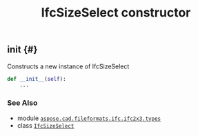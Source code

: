﻿---
title: IfcSizeSelect constructor
second_title: Aspose.CAD for Python via .NET API References
description: 
type: docs
weight: 10
url: /python-net/aspose.cad.fileformats.ifc.ifc2x3.types/ifcsizeselect/__init__/
is_root: false
---

## __init__ {#}

Constructs a new instance of IfcSizeSelect



```python
def __init__(self):
    ...
```





### See Also
* module [`aspose.cad.fileformats.ifc.ifc2x3.types`](../../)
* class [`IfcSizeSelect`](/cad/python-net/aspose.cad.fileformats.ifc.ifc2x3.types/ifcsizeselect)
